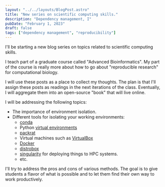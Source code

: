 ```yaml
---
layout: "../../layouts/BlogPost.astro"
title: "New series on scientific computing skills."
description: "Dependency management, I"
pubDate: "February 1, 2023"
draft: false
tags: ["dependency management", "reproducibility"]
---
```


I'll be starting a new blog series on topics related to scientific computing skills.

I teach part of a graduate course called "Advanced Bioinformatics".
My part of the course is really more about how to go about "reproducible research" for computational biology.

I will use these posts as a place to collect my thoughts.
The plan is that I'll assign these posts as readings in the next iterations of the class.
Eventually, I will aggregate them into an open-source "book" that will live online.

I will be addressing the following topics:

* The importance of environment isolation.
* Different tools for isolating your working environments:
  * [conda](https://conda.io)
  * Python [virtual environments](https://docs.python.org/3/library/venv.html)
  * [packrat](https://rstudio.github.io/packrat/)
  * Virtual machines such as [VirtualBox](https://www.virtualbox.org/)
  * [Docker](https://docker.com)
  * [distrobox](https://github.com/89luca89/distrobox)
  * [singularity](https://sylabs.io/) for deploying things to HPC systems.
  * etc.

I'll try to address the pros and cons of various methods.
The goal is to give students a flavor of what is possible and to let them find their own way to work productively.

